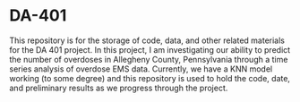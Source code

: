# DA-401
This repository is for the storage of code, data, and other related materials for the DA 401 project.
In this project, I am investigating our ability to predict the number of overdoses in Allegheny County, Pennsylvania through a time series analysis of overdose EMS data. Currently, we have a KNN model working (to some degree) and this repository is used to hold the code, date, and preliminary results as we progress through the project.
